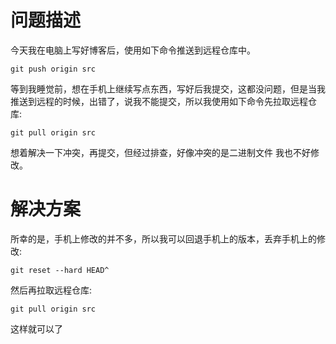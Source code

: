 # 问题描述
今天我在电脑上写好博客后，使用如下命令推送到远程仓库中。
```
git push origin src
```
等到我睡觉前，想在手机上继续写点东西，写好后我提交，这都没问题，但是当我推送到远程的时候，出错了，说我不能提交，所以我使用如下命令先拉取远程仓库:
```shell
git pull origin src
```
想着解决一下冲突，再提交，但经过排查，好像冲突的是二进制文件 我也不好修改。
# 解决方案
所幸的是，手机上修改的并不多，所以我可以回退手机上的版本，丢弃手机上的修改:
```shell
git reset --hard HEAD^
```
然后再拉取远程仓库:
```shell
git pull origin src
```
这样就可以了
